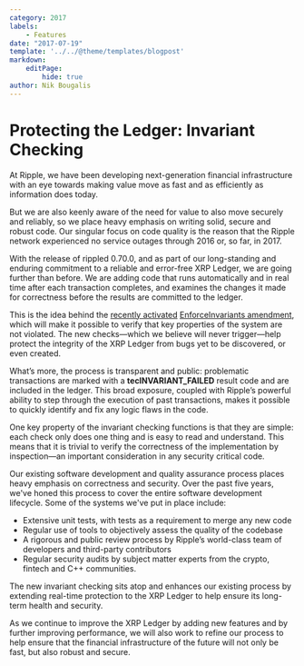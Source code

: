 ```yaml
---
category: 2017
labels:
    - Features
date: "2017-07-19"
template: '../../@theme/templates/blogpost'
markdown:
    editPage:
        hide: true
author: Nik Bougalis
---
```

# Protecting the Ledger: Invariant Checking

At Ripple, we have been developing next-generation financial infrastructure with an eye towards making value move as fast and as efficiently as information does today.

But we are also keenly aware of the need for value to also move securely and reliably, so we place heavy emphasis on writing solid, secure and robust code. Our singular focus on code quality is the reason that the Ripple network experienced no service outages through 2016 or, so far, in 2017.

With the release of rippled 0.70.0, and as part of our long-standing and enduring commitment to a reliable and error-free XRP Ledger, we are going further than before. We are adding code that runs automatically and in real time after each transaction completes, and examines the changes it made for correctness before the results are committed to the ledger.

This is the idea behind the [recently activated](https://xrpcharts.ripple.com/#/transactions/17593B03F7D3283966F3C0ACAF4984F26E9D884C9A202097DAED0523908E76C6) [EnforceInvariants amendment](https://ripple.com/build/amendments/#enforceinvariants), which will make it possible to verify that key properties of the system are not violated. The new checks—which we believe will never trigger—help protect the integrity of the XRP Ledger from bugs yet to be discovered, or even created.

What’s more, the process is transparent and public: problematic transactions are marked with a **tecINVARIANT_FAILED** result code and are included in the ledger. This broad exposure, coupled with Ripple’s powerful ability to step through the execution of past transactions, makes it possible to quickly identify and fix any logic flaws in the code.

One key property of the invariant checking functions is that they are simple: each check only does one thing and is easy to read and understand. This means that it is trivial to verify the correctness of the implementation by inspection—an important consideration in any security critical code.

Our existing software development and quality assurance process places heavy emphasis on correctness and security. Over the past five years, we've honed this process to cover the entire software development lifecycle. Some of the systems we've put in place include:

- Extensive unit tests, with tests as a requirement to merge any new code
- Regular use of tools to objectively assess the quality of the codebase
- A rigorous and public review process by Ripple’s world-class team of developers and third-party contributors
- Regular security audits by subject matter experts from the crypto, fintech and C++ communities.

The new invariant checking sits atop and enhances our existing process by extending real-time protection to the XRP Ledger to help ensure its long-term health and security.

As we continue to improve the XRP Ledger by adding new features and by further improving performance, we will also work to refine our process to help ensure that the financial infrastructure of the future will not only be fast, but also robust and secure.
